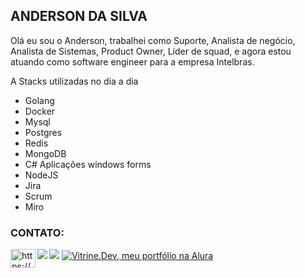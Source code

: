   
<div>
    <h2 align="left">ANDERSON DA SILVA</h2>
    <p align="left">
        Olá eu sou o Anderson, trabalhei como Suporte, Analista de negócio, Analista de Sistemas, Product Owner, Líder de squad, e agora estou atuando como software engineer para a empresa Intelbras.        
    </p>
    <p>
        A  Stacks utilizadas no dia a dia
        <ul>
            <li>Golang</li>
            <li>Docker</li>
            <li>Mysql</li>
            <li>Postgres</li>
            <li>Redis</li>
            <li>MongoDB</li>
            <li>C# Aplicações windows forms</li>
            <li>NodeJS</li>
            <li>Jira</li>
            <li>Scrum</li>
            <li>Miro</li>
        </ul>
    </p>
    <div>
    <h3 align="left">CONTATO:</h3>
    <p align="left">
        <a href="https://www.linkedin.com/in/anderson-silva-7591b1102/" target="blank"><img align="left" src="https://raw.githubusercontent.com/rahuldkjain/github-profile-readme-generator/master/src/images/icons/Social/linked-in-alt.svg"                     alt="https://www.linkedin.com/in/anderson-silva-7591b1102/" height="30" width="40" /></a>
        <a href="mailto:adersoosilvaa@gmail.com" target="blank"><img align="left" src="https://img.shields.io/badge/Gmail-D14836?style=for-the-badge&logo=gmail&logoColor=white" /></a>
        <a href="https://wa.me/5545988261784" target="blank"><img src="https://img.shields.io/badge/WhatsApp-25D366?style=for-the-badge&logo=whatsapp&logoColor=white"></a>
           <a href="https://cursos.alura.com.br/vitrinedev/adersoosilvaa" target="_blank"><img src="https://img.shields.io/badge/vitrine.dev-07283F?style=for-the-badge" alt="Vitrine.Dev, meu portfólio na Alura"></a>
    </p>
</div> 
   
